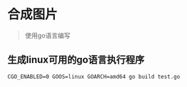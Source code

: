 # 合成图片
> 使用go语言编写


## 生成linux可用的go语言执行程序

`CGO_ENABLED=0 GOOS=linux GOARCH=amd64 go build test.go`

